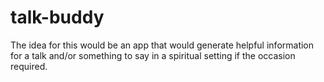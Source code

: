 # talk-buddy

The idea for this would be an app that would generate helpful information for a talk and/or something to say in a spiritual setting if the occasion required. 
